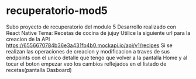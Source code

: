 # recuperatorio-mod5
Subo proyecto de recuperatorio del modulo 5 Desarrollo realizado con React Native Tema: Recetas de cocina de jujuy
Utilice la siguiente url para la creacion de la API https://6556670784b36e3a431fb4b0.mockapi.io/api/v1/recipes
Si se realizan las operaciones de creacion y modificacion a traves de sus endpoints con el unico detalle que tengo que volver a la pantalla Home y al tocar el boton empezar veo los cambios reflejados en el listado de recetas(pantalla Dasboard)
